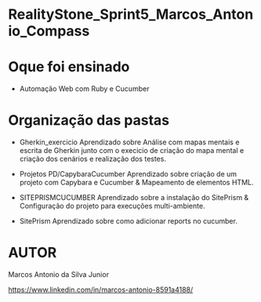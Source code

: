 # RealityStone_Sprint5_Marcos_Antonio_Compass

# Oque foi ensinado 
- Automação Web com Ruby e Cucumber

# Organização das pastas

- Gherkin_exercicio 
Aprendizado sobre Análise com mapas mentais e escrita de Gherkin junto com o execicio de criação do mapa mental e criação dos cenários e realização dos testes.

- Projetos PD/CapybaraCucumber
Aprendizado sobre criação de um projeto com Capybara e Cucumber & Mapeamento de elementos HTML.

- SITEPRISMCUCUMBER
Aprendizado sobre a instalação do SitePrism & Configuração do projeto para execuções multi-ambient​​​​​​​e.

- SitePrism
Aprendizado sobre como adicionar reports no cucumber.


# AUTOR

Marcos Antonio da Silva Junior

https://www.linkedin.com/in/marcos-antonio-8591a4188/



